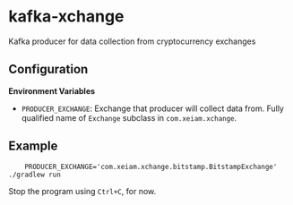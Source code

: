 kafka-xchange
=============

Kafka producer for data collection from cryptocurrency exchanges

Configuration
-------------

**Environment Variables**

* ```PRODUCER_EXCHANGE```: Exchange that producer will collect data from. Fully qualified name of ```Exchange``` subclass in ```com.xeiam.xchange```.  

Example
-------

        PRODUCER_EXCHANGE='com.xeiam.xchange.bitstamp.BitstampExchange' ./gradlew run

Stop the program using `Ctrl+C`, for now. 
